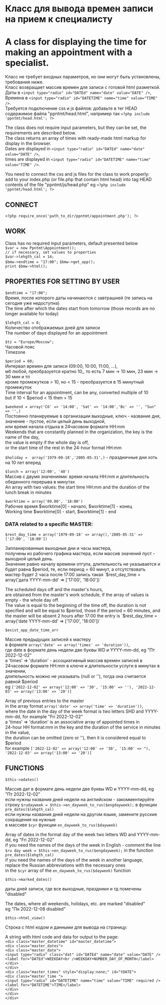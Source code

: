 # Класс для вывода времен записи на прием к специалисту
# A class for displaying the time for making an appointment with a specialist.  

Класс не требует входных параметров, но они могут быть установлены, требования ниже.  
Класс возвращает массив времен для записи с готовой html разметкой.  
Даты в `<input type="radio" id="DATEd" name="date" value="DATE" />`,     
Времена в `<input type="radio" id="DATETIME" name="time" value="TIME" />`.     
 Требуется подключение css и js файлов: добавьте в тег HEAD содержимое файла
"ppntmt/head.html", например так `<?php include 'ppntmt/head.html'; ?>`   

The class does not require input parameters, but they can be set, the requirements are described below.  
The class returns an array of times with ready-made html markup for display in the browser.  
Dates are displayed in `<input type="radio" id="DATEd" name="date" value="DATE" />`,  
times are displayed in `<input type="radio" id="DATETIME" name="time" value="TIME" />`.  

You need to connect the css and js files for the class to work properly:  
add to your index.php (or file.php that contain html head) into tag HEAD  
contents of the file "ppntmt/js/head.php" eg `<?php include 'ppntmt/head.html'; ?>`   
 
## CONNECT  
`<?php require_once('path_to_dir/ppntmt/appointment.php'); ?>`   

## WORK  
Class has no required input parameters, default presented below    
`$var = new Ppntmt\Appointment();`  
`// if necessary, set values to properties`   
`$var->lehgth_cal = 14;`   
`$bmw->endtime = "17:00";` 
`$bmw->get_app();`   
`print $bmw->html();`   

## PROPERTIES FOR SETTING BY USER 

`$endtime = "17:00";`  
Время, после которого даты начинаются с завтрашней (те запись на сегодня уже недоступна)  
The time after which the dates start from tomorrow (those records are no longer available for today)  

`$lehgth_cal = 8;`  
Количество отображаемых дней для записи  
The number of days displayed for an appointment  

`$tz = "Europe/Moscow";`  
Часовой пояс   
Timezone  

`$period = 60;`   
Интервал времен для записи (09:00, 10:00, 11:00, ...),  
мб любой, преобразуется кратно 10,, то есть 7 мин -> 10 мин, 23 мин -> 30 мин и тп  
кроме промежутков > 10, но < 15 - преобразуется в 15 минутный промежуток  
Time interval for an appointment, can be any, converted multiple of 10  
but if 10 < $period < 15 then = 15  

`$weekend = array('Сб' => '14:00', 'Sat' => '14:00','Вс' => '', "Sun" => '',)`  
Постоянно планируемые в организации выходные, ключ - название дня,  
значение - пустое, если целый день выходной,  
или время начала отдыха в 24часовом формате HH:mm  
Weekends that are constantly planned in the organization, the key is the name of the day,  
the value is empty if the whole day is off,  
or the start time of the rest in the 24-hour format HH:mm  

`$holiday =  array('1979-09-18','2005-05-31',)` - праздничные дни хоть на 10 лет вперед  

`$lunch = array('12:00', '40')`  
Массив c двумя значениями: время начала HH:mm и длительность обеденного перерыва в минутах  
An array with two values: the start time HH:mm and the duration of the lunch break in minutes  

`$worktime = array('09.00', '18:00')`  
Рабочее время $worktime[0] - начало, $worktime[1] - конец  
Working time $worktime[0] - start, $worktime[1] - end  


### DATA related to a specific MASTER:  

`$rest_day_time = array('1979-09-18' => array(),'2005-05-31' => ['17:00', '18:00'])`  

Запланированные выходные дни и часы мастера,  
получены из рабочего графика мастера, если массив значений пуст - выходной целый день.  
Значение равно началу времени отгула, длительность не указывается и будет равна $period,  
те, если период = 60 минут, а отсутствовать мастер будет 2 часа после 17:00  
запись такая `$rest_day_time = array('дата YYYY-mm-dd' => ['17:00', '18:00'])`  

The scheduled days off and the master's hours,  
are obtained from the master's work schedule, if the array of values is empty - the whole day off.  
The value is equal to the beginning of the time off, the duration is not specified and will be equal to $period,  
those if the period = 60 minutes, and the master will be absent 2 hours after 17:00  
the entry is `$rest_day_time = array('date YYYY-mm-dd' => ['17:00', '18:00'])`  

`$exist_app_date_time_arr`  

Массив предыдущих записей к мастеру  
в формате `array('date' => array('times' => 'duration'))`,  
где date в формате день недели две буквы WD и YYYY-mm-dd, eg "Пт 2022-12-02"  
а 'times' => 'duration' - ассоциативный массив времен записей в  
24часовом формате HH:mm в ключе и длительности услуги в минутах в значении,  
длительность можно не указывать (null or ''), тогда она считается равной $period  
eg `['2022-12-02' => array('12:00' => '30', '15:00' => ''), '2022-12-03' => array('13:00' => '20')]`  

Array of previous entries to the master  
in the array format `array('date' => array('time' => 'duration'))`,  
where the date in the day of the week format is two letters SHD and YYYY-mm-dd, for example "Fri 2022-12-02"  
a 'times' => 'duration' is an associative array of appointed times in  
24-hour HH format:mm in the key and the duration of the service in minutes in the value,  
the duration can be omitted (zero or ''), then it is considered equal to $period  
for example  `['2022-12-02' => array('12:00' => '30', '15:00' => "), '2022-12-03' => array('13:00' => '20')]`  


## FUNCTIONS  

`$this->adates()`  

Массив дат в формате день недели две буквы WD и YYYY-mm-dd, eg "Пт 2022-12-02"  
если нужны названия дней недели на английском - закомментируйте строку 
`$rudayweek = $this->en_dayweek_to_rus($engdayweek);` в функции `pre_dates($lehgth_cal)`  
если нужны названия дней недели на другом языке, замените русские сокращения на нужные  
в массиве `$cyr` функции `en_dayweek_to_rus($dayweek)`  

Array of dates in the format day of the week two letters WD and YYYY-mm-dd, eg "Fri 2022-12-02"  
if you need the names of the days of the week in English - comment the line  
`$ru day week = $this->en_dayweek_to_rus($engdayweek);` in the function `pre_dates($lehgth_cal)`  
if you need the names of the days of the week in another language,  
replace the Russian abbreviations with the necessary ones  
in the `$cyr` array of the `en_dayweek_to_rus($dayweek)` function  

`$this->marked_dates()`  

даты дней записи, где все выходные, праздники и тд помечены "disabled"  

The dates, where all weekends, holidays, etc. are marked "disabled"  
 eg "Пн 2022-12-08 disabled"  

`$this->html_view()`  

Строка c html кодом и данными для вывода на страницу:  

A string with html code and data for output to the page:  
``<div class="master_datetime" id="master_datetime">``  
  `<div class="master_dates">`    
    `<div class="master_date">`   
      `<input type="radio" class="dat" id="DATEd" name="date" value="DATE" />`    
      `<label for="DATEd">WEEKDAY<br />WEEKDAY+NUMBER_DAY_OF_MONTH</label>`   
    `</div>`    
  `</div>`    
  `<div class="master_times" style="display:none;" id="tDATE">`   
    `<div class="master_time ">`    
      `<input type="radio" id="DATETIME" name="time" value="TIME" required />`    
      `<label for="DATETIME">TIME</label>`    
    `</div>`    
  `</div>`    
`</div>`    
